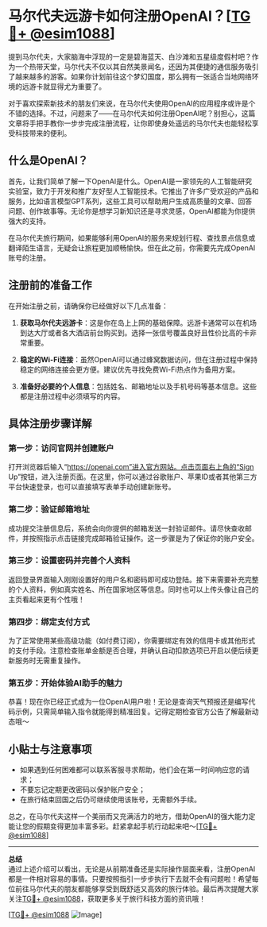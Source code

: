 # 马尔代夫远游卡如何注册OpenAI？[[TG💪+ @esim1088](https://t.me/s/esim1088)]

提到马尔代夫，大家脑海中浮现的一定是碧海蓝天、白沙滩和五星级度假村吧？作为一个热带天堂，马尔代夫不仅以其自然美景闻名，还因为其便捷的通信服务吸引了越来越多的游客。如果你计划前往这个梦幻国度，那么拥有一张适合当地网络环境的远游卡就显得尤为重要了。

对于喜欢探索新技术的朋友们来说，在马尔代夫使用OpenAI的应用程序或许是个不错的选择。不过，问题来了——在马尔代夫如何注册OpenAI呢？别担心，这篇文章将手把手教你一步步完成注册流程，让你即使身处遥远的马尔代夫也能轻松享受科技带来的便利。

## 什么是OpenAI？

首先，让我们简单了解一下OpenAI是什么。OpenAI是一家领先的人工智能研究实验室，致力于开发和推广友好型人工智能技术。它推出了许多广受欢迎的产品和服务，比如语言模型GPT系列，这些工具可以帮助用户生成高质量的文章、回答问题、创作故事等。无论你是想学习新知识还是寻求灵感，OpenAI都能为你提供强大的支持。

在马尔代夫旅行期间，如果能够利用OpenAI的服务来规划行程、查找景点信息或翻译陌生语言，无疑会让旅程更加顺畅愉快。但在此之前，你需要先完成OpenAI账号的注册。

## 注册前的准备工作

在开始注册之前，请确保你已经做好以下几点准备：

1. **获取马尔代夫远游卡**：这是你在岛上上网的基础保障。远游卡通常可以在机场到达大厅或者各大酒店前台购买到。选择一张信号覆盖良好且性价比高的卡非常重要。
   
2. **稳定的Wi-Fi连接**：虽然OpenAI可以通过蜂窝数据访问，但在注册过程中保持稳定的网络连接会更方便。建议优先寻找免费Wi-Fi热点作为备用方案。

3. **准备好必要的个人信息**：包括姓名、邮箱地址以及手机号码等基本信息。这些都是注册过程中必须填写的内容。

## 具体注册步骤详解

### 第一步：访问官网并创建账户

打开浏览器后输入“https://openai.com”进入官方网站。点击页面右上角的“Sign Up”按钮，进入注册页面。在这里，你可以通过谷歌账户、苹果ID或者其他第三方平台快速登录，也可以直接填写表单手动创建新账号。

### 第二步：验证邮箱地址

成功提交注册信息后，系统会向你提供的邮箱发送一封验证邮件。请尽快查收邮件，并按照指示点击链接完成邮箱验证操作。这一步骤是为了保证你的账户安全。

### 第三步：设置密码并完善个人资料

返回登录界面输入刚刚设置好的用户名和密码即可成功登陆。接下来需要补充完整的个人资料，例如真实姓名、所在国家地区等信息。同时也可以上传头像让自己的主页看起来更有个性哦！

### 第四步：绑定支付方式

为了正常使用某些高级功能（如付费订阅），你需要绑定有效的信用卡或其他形式的支付手段。注意检查账单金额是否合理，并确认自动扣款选项已开启以便后续更新服务时无需重复操作。

### 第五步：开始体验AI助手的魅力

恭喜！现在你已经正式成为一位OpenAI用户啦！无论是查询天气预报还是编写代码示例，只需简单输入指令就能得到精准回复。记得定期检查官方公告了解最新动态哦～

## 小贴士与注意事项

- 如果遇到任何困难都可以联系客服寻求帮助，他们会在第一时间响应您的请求；
- 不要忘记定期更改密码以保护账户安全；
- 在旅行结束回国之后仍可继续使用该账号，无需额外手续。

总之，在马尔代夫这样一个美丽而又充满活力的地方，借助OpenAI的强大能力定能让您的假期变得更加丰富多彩。赶紧拿起手机行动起来吧～[[TG💪+ @esim1088](https://t.me/s/esim1088)]

---

**总结**  
通过上述介绍可以看出，无论是从前期准备还是实际操作层面来看，注册OpenAI都是一件相对容易的事情。只要按照指引一步步执行下去就不会有问题啦！希望每位前往马尔代夫的朋友都能够享受到既舒适又高效的旅行体验。最后再次提醒大家关注[TG💪+ @esim1088](https://t.me/s/esim1088)，获取更多关于旅行科技方面的资讯哦！

[[TG💪+ @esim1088](https://t.me/s/esim1088) ![Image](https://i.postimg.cc/4NQfJmqS/Snipaste-2025-05-13-00-14-12.png)]